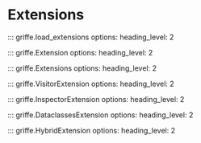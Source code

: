 # Extensions

::: griffe.load_extensions
    options:
        heading_level: 2

::: griffe.Extension
    options:
        heading_level: 2

::: griffe.Extensions
    options:
        heading_level: 2

::: griffe.VisitorExtension
    options:
        heading_level: 2

::: griffe.InspectorExtension
    options:
        heading_level: 2

::: griffe.DataclassesExtension
    options:
        heading_level: 2

::: griffe.HybridExtension
    options:
        heading_level: 2